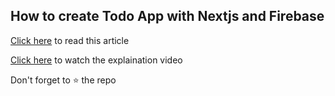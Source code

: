## How to create Todo App with Nextjs and Firebase

[Click here](https://anjalbinayak.medium.com/how-to-create-todo-app-with-nextjs-firebase-383dcee65076) to read this article

[Click here](https://www.youtube.com/watch?v=wkKzKpTY4w4) to watch the explaination video

Don't forget to ⭐ the repo
